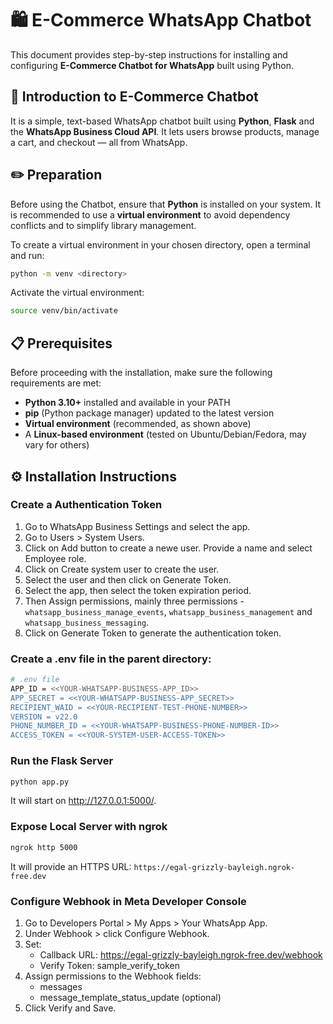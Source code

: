 # 🛍️ E-Commerce WhatsApp Chatbot

This document provides step-by-step instructions for installing and configuring **E-Commerce Chatbot for WhatsApp** built using Python.

## 🤖 Introduction to E-Commerce Chatbot
It is a simple, text-based WhatsApp chatbot built using **Python**, **Flask** and the **WhatsApp Business Cloud API**. It lets users browse products, manage a cart, and checkout — all from WhatsApp.

## ✏️ Preparation
Before using the Chatbot, ensure that **Python** is installed on your system. It is recommended to use a **virtual environment** to avoid dependency conflicts and to simplify library management.

To create a virtual environment in your chosen directory, open a terminal and run:
```bash
python -m venv <directory>
```
Activate the virtual environment:
```bash
source venv/bin/activate
```


## 📋 Prerequisites

Before proceeding with the installation, make sure the following requirements are met:

- **Python 3.10+** installed and available in your PATH
- **pip** (Python package manager) updated to the latest version
- **Virtual environment** (recommended, as shown above)
- A **Linux-based environment** (tested on Ubuntu/Debian/Fedora, may vary for others)


## ⚙️ Installation Instructions

### Create a Authentication Token
1. Go to WhatsApp Business Settings and select the app.
2. Go to Users \> System Users.
3. Click on Add button to create a newe user. Provide a name and select Employee role.
4. Click on Create system user to create the user.
5. Select the user and then click on Generate Token.
6. Select the app, then select the token expiration period.
7. Then Assign permissions, mainly three permissions - 
`whatsapp_business_manage_events`, 
`whatsapp_business_management` and `whatsapp_business_messaging`.
8. Click on Generate Token to generate the authentication token.

### Create a .env file in the parent directory:
```bash
# .env file
APP_ID = <<YOUR-WHATSAPP-BUSINESS-APP_ID>>
APP_SECRET = <<YOUR-WHATSAPP-BUSINESS-APP_SECRET>>
RECIPIENT_WAID = <<YOUR-RECIPIENT-TEST-PHONE-NUMBER>>
VERSION = v22.0
PHONE_NUMBER_ID = <<YOUR-WHATSAPP-BUSINESS-PHONE-NUMBER-ID>>
ACCESS_TOKEN = <<YOUR-SYSTEM-USER-ACCESS-TOKEN>>
```


### Run the Flask Server
```bash
python app.py
```

It will start on http://127.0.0.1:5000/.

### Expose Local Server with ngrok

```bash
ngrok http 5000
```

It will provide an HTTPS URL: ` https://egal-grizzly-bayleigh.ngrok-free.dev `


### Configure Webhook in Meta Developer Console
1. Go to Developers Portal \> My Apps \> Your WhatsApp App.
2. Under Webhook \> click Configure Webhook.
3. Set:
    - Callback URL: https://egal-grizzly-bayleigh.ngrok-free.dev/webhook
    - Verify Token: sample_verify_token
4. Assign permissions to the Webhook fields:
    - messages
    - message_template_status_update (optional)
5. Click Verify and Save.


